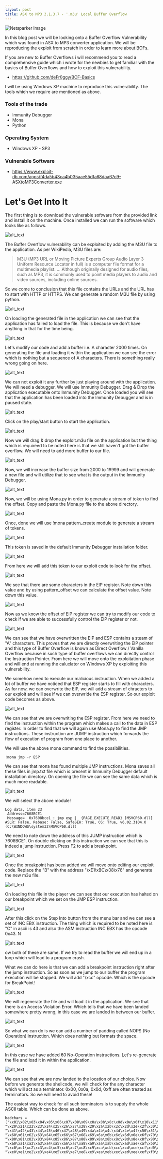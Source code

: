 ```yaml
---
layout: post
title: ASX to MP3 3.1.3.7 - '.m3u' Local Buffer Overflow
---
```


![Netsparker Image](https://raw.githubusercontent.com/deFr0ggy/deFr0ggy.github.io/master/images/ASXtoMP3/bof.png)

In this blog post we will be looking onto a Buffer Overflow Vulnerability which was found in ASX to MP3 converter application. We will be reproducing the exploit from scratch in order to learn more about BOFs.

If you are new to Buffer Overflows i will recommend you to read a comprehensive guide which i wrote for the newbies to get familiar with the basics of Buffer Overflows and how to exploit this vulnerability. 

- https://github.com/deFr0ggy/BOF-Basics

I will be using Windows XP machine to reproduce this vulnerability. The tools which we require are mentioned as above. 

### Tools of the trade
- Immunity Debugger
- Mona
- Python 

### Operating System
- Windows XP - SP3

### Vulnerable Software
- https://www.exploit-db.com/apps/f4da5b43ca4b035aae55dfa68daa67c9-ASXtoMP3Converter.exe

# Let's Get Into It

The first thing is to download the vulnerable software from the provided link and install it on the machine. Once installed we can run the software which looks like as follows.

![alt_text](https://raw.githubusercontent.com/deFr0ggy/deFr0ggy.github.io/master/images/ASXtoMP3/1.png)

The Buffer Overflow vulnerability can be exploited by adding the M3U file to the application. As per WikiPedia, M3U files are:

> M3U (MP3 URL or Moving Picture Experts Group Audio Layer 3 Uniform Resource Locator in full) is a computer file format for a multimedia playlist. ... Although originally designed for audio files, such as MP3, it is commonly used to point media players to audio and video sources, including online sources.

So we come to conclusion that this file contains the URLs and the URL has to start with HTTP or HTTPS. We can generate a random M3U file by using python. 

![alt_text](https://raw.githubusercontent.com/deFr0ggy/deFr0ggy.github.io/master/images/ASXtoMP3/2.png)

On loading the generated file in the application we can see that the application has failed to load the file. This is because we don't have anything in that for the time being. 

![alt_text](https://raw.githubusercontent.com/deFr0ggy/deFr0ggy.github.io/master/images/ASXtoMP3/3.png)

Let's modify our code and add a buffer i.e. A character 2000 times. On generating the file and loading it within the application we can see the error which is nothing but a sequence of A characters. There is something really wrong going on here.

![alt_text](https://raw.githubusercontent.com/deFr0ggy/deFr0ggy.github.io/master/images/ASXtoMP3/4.png)

We can not exploit it any further by just playing around with the application. We will need a debugger. We will use Immunity Debugger. Drag & Drop the application executable onto Immunity Debugger. Once loaded you will see that the application has been loaded into the Immunity Debugger and is in paused state. 

![alt_text](https://raw.githubusercontent.com/deFr0ggy/deFr0ggy.github.io/master/images/ASXtoMP3/5.png)

Click on the play/start button to start the application.

![alt_text](https://raw.githubusercontent.com/deFr0ggy/deFr0ggy.github.io/master/images/ASXtoMP3/6.png)

Now we will drag & drop the exploit.m3u file on the application but the thing which is requireed to be noted here is that we still haven't got the buffer overflow. We will need to add more buffer to our file.

![alt_text](https://raw.githubusercontent.com/deFr0ggy/deFr0ggy.github.io/master/images/ASXtoMP3/7.png)

Now, we will increase the buffer size from 2000 to 19999 and will generate a new file and will utilize that to see what is the output in the Immunity Debugger.

![alt_text](https://raw.githubusercontent.com/deFr0ggy/deFr0ggy.github.io/master/images/ASXtoMP3/9.png)

Now, we will be using Mona.py in order to generate a stream of token to find the offset. Copy and paste the Mona.py file to the above directory. 

![alt_text](https://raw.githubusercontent.com/deFr0ggy/deFr0ggy.github.io/master/images/ASXtoMP3/10.png)

Once, done we will use !mona pattern_create module to generate a stream of tokens. 

![alt_text](https://raw.githubusercontent.com/deFr0ggy/deFr0ggy.github.io/master/images/ASXtoMP3/11.png)

This token is saved in the default Immunity Debugger installation folder. 

![alt_text](https://raw.githubusercontent.com/deFr0ggy/deFr0ggy.github.io/master/images/ASXtoMP3/12.png)

From here we will add this token to our exploit code to look for the offset. 

![alt_text](https://raw.githubusercontent.com/deFr0ggy/deFr0ggy.github.io/master/images/ASXtoMP3/13.png)

We see that there are some characters in the EIP register. Note down this value and by using pattern_offset we can calculate the offset value. Note down this value.

![alt_text](https://raw.githubusercontent.com/deFr0ggy/deFr0ggy.github.io/master/images/ASXtoMP3/14.png)

Now as we know the offset of EIP register we can try to modify our code to check if we are able to successfully control the EIP register or not. 

![alt_text](https://raw.githubusercontent.com/deFr0ggy/deFr0ggy.github.io/master/images/ASXtoMP3/14a.png)

We can see that we have overwritten the EIP and ESP contains a steam of "A" characters. This proves that we are directly overwriting the EIP pointer and this type of Buffer Overflow is known as Direct Overflow / Vanilla Overflow because in such type of buffer overflows we can directly control the Instruction Pointer. From here we will move onto the exploitation phase and will end at running the caluclator on Windows XP by exploiting this vulnerability. 

We somehow need to execute our malicious instruction. When we added a lot of buffer we have noticed that ESP register starts to fill with characters. As for now, we can overwrite the EIP, we will add a stream of chracters to our exploit and will see if we can overwride the ESP register. So our exploit code becomes as above.

![alt_text](https://raw.githubusercontent.com/deFr0ggy/deFr0ggy.github.io/master/images/ASXtoMP3/15.png)

We can see that we are overwriting the ESP register. From here we need to find the instruction within the program which makes a call to the data in ESP register. In order to find that we will again use Mona.py to find the JMP instructions. These instruction are JUMP instruction which forwards the flow of execution of program from one place to another. 

We will use the above mona command to find the possibilities.

```
!mona jmp -r ESP
```
We can see that mona has found multiple JMP instructions. Mona saves all these files in jmp.txt file which is present in Immunity Debugger default installation directory. On opening the file we can see the same data which is much more readable. 

![alt_text](https://raw.githubusercontent.com/deFr0ggy/deFr0ggy.github.io/master/images/ASXtoMP3/16.png)

We will select the above module! 

```
Log data, item 23
 Address=7608BCE1
 Message=  0x7608bce1 : jmp esp |  {PAGE_EXECUTE_READ} [MSVCP60.dll] ASLR: False, Rebase: False, SafeSEH: True, OS: True, v6.02.3104.0 (C:\WINDOWS\system32\MSVCP60.dll)
```

We need to note down the address of this JUMP instruction which is 7608BCE1. On double clicking on this instruction we can see that this is indeed a jump instruction. Press F2 to add a breakpoint. 

![alt_text](https://raw.githubusercontent.com/deFr0ggy/deFr0ggy.github.io/master/images/ASXtoMP3/17.png)

Once the breakpoint has been added we will move onto editing our exploit code. Replace the "B" with the address "\xE1\xBC\x08\x76" and generate the new m3u file. 

![alt_text](https://raw.githubusercontent.com/deFr0ggy/deFr0ggy.github.io/master/images/ASXtoMP3/18.png)

On loading this file in the player we can see that our execution has halted on our breakpoint which we set on the JMP ESP instruction.

![alt_text](https://raw.githubusercontent.com/deFr0ggy/deFr0ggy.github.io/master/images/ASXtoMP3/19.png)

After this click on the Step Into button from the menu bar and we can see a set of INC EBX instruction. The thing which is required to be noted here is "C" in ascii is 43 and also the ASM instruction INC EBX has the opcode 0x43. N

![alt_text](https://raw.githubusercontent.com/deFr0ggy/deFr0ggy.github.io/master/images/ASXtoMP3/20.png)

ow both of these are same. If we try to read the buffer we will end up in a loop which will lead to a program crash. 

What we can do here is that we can add a breakpoint instruction right after the jump instruction. So as soon as we jump to our buffer the program execution will be stopped. We will add "\xcc" opcode. Which is the opcode for BreakPoint!

![alt_text](https://raw.githubusercontent.com/deFr0ggy/deFr0ggy.github.io/master/images/ASXtoMP3/21.png)

We will regenerate the file and will load it in the application. We see that there is an Access Violation Error. Which tells that we have been landed somewhere pretty wrong, in this case we are landed in between our buffer. 

![alt_text](https://raw.githubusercontent.com/deFr0ggy/deFr0ggy.github.io/master/images/ASXtoMP3/22.png)

So what we can do is we can add a number of padding called NOPS (No Operation) instruction. Which does nothing but formats the space. 

![alt_text](https://raw.githubusercontent.com/deFr0ggy/deFr0ggy.github.io/master/images/ASXtoMP3/23.png)

In this case we have added 60 No-Operation instructions. Let's re-generate the file and load it in within the application. 

![alt_text](https://raw.githubusercontent.com/deFr0ggy/deFr0ggy.github.io/master/images/ASXtoMP3/24.png)

We can see that we are now landed to the location of our choice. Now before we generate the shellcode, we will check for the any character which will act as a terminator. 0x00, 0x0a, 0x0d, 0xff are often treated as terminators. So we will need to avoid these! 

The easiest way to check for all such terminators is to supply the whole ASCII table. Which can be done as above. 

```
badchars = ("\x01\x02\x03\x04\x05\x06\x07\x08\x09\x0a\x0b\x0c\x0d\x0e\x0f\x10\x11\x12\x13\x14\x15\x16\x17\x18\x19\x1a\x1b\x1c\x1d\x1e\x1f"
"\x20\x21\x22\x23\x24\x25\x26\x27\x28\x29\x2a\x2b\x2c\x2d\x2e\x2f\x30\x31\x32\x33\x34\x35\x36\x37\x38\x39\x3a\x3b\x3c\x3d\x3e\x3f\x40"
"\x41\x42\x43\x44\x45\x46\x47\x48\x49\x4a\x4b\x4c\x4d\x4e\x4f\x50\x51\x52\x53\x54\x55\x56\x57\x58\x59\x5a\x5b\x5c\x5d\x5e\x5f"
"\x60\x61\x62\x63\x64\x65\x66\x67\x68\x69\x6a\x6b\x6c\x6d\x6e\x6f\x70\x71\x72\x73\x74\x75\x76\x77\x78\x79\x7a\x7b\x7c\x7d\x7e\x7f"
"\x80\x81\x82\x83\x84\x85\x86\x87\x88\x89\x8a\x8b\x8c\x8d\x8e\x8f\x90\x91\x92\x93\x94\x95\x96\x97\x98\x99\x9a\x9b\x9c\x9d\x9e\x9f"
"\xa0\xa1\xa2\xa3\xa4\xa5\xa6\xa7\xa8\xa9\xaa\xab\xac\xad\xae\xaf\xb0\xb1\xb2\xb3\xb4\xb5\xb6\xb7\xb8\xb9\xba\xbb\xbc\xbd\xbe\xbf"
"\xc0\xc1\xc2\xc3\xc4\xc5\xc6\xc7\xc8\xc9\xca\xcb\xcc\xcd\xce\xcf\xd0\xd1\xd2\xd3\xd4\xd5\xd6\xd7\xd8\xd9\xda\xdb\xdc\xdd\xde\xdf"
"\xe0\xe1\xe2\xe3\xe4\xe5\xe6\xe7\xe8\xe9\xea\xeb\xec\xed\xee\xef\xf0\xf1\xf2\xf3\xf4\xf5\xf6\xf7\xf8\xf9\xfa\xfb\xfc\xfd\xfe\xff")
```







